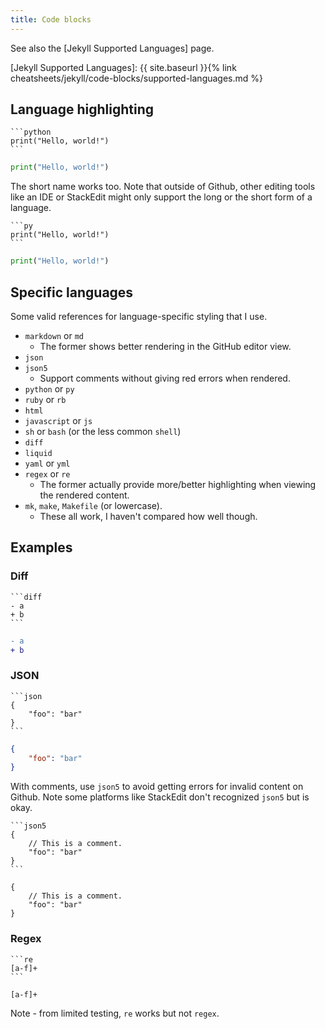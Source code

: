 ```yaml
---
title: Code blocks
---
```


See also the [Jekyll Supported Languages] page.

[Jekyll Supported Languages]: {{ site.baseurl }}{% link cheatsheets/jekyll/code-blocks/supported-languages.md %}

## Language highlighting

	```python
	print("Hello, world!")
	```

```python
print("Hello, world!")
```

The short name works too. Note that outside of Github, other editing tools like an IDE or StackEdit might only support the long or the short form of a language.

	```py
	print("Hello, world!")
	```

```py
print("Hello, world!")
```

## Specific languages

Some valid references for language-specific styling that I use.

- `markdown` or `md`
	- The former shows better rendering in the GitHub editor view.
- `json`
- `json5`
	- Support comments without giving red errors when rendered.
- `python` or `py`
- `ruby` or `rb`
- `html`
- `javascript` or `js`
- `sh` or `bash` (or the less common `shell`)
- `diff`
- `liquid`
- `yaml` or `yml`
- `regex` or `re`
	- The former actually provide more/better highlighting when viewing the rendered content.
- `mk`, `make`, `Makefile` (or lowercase).
	- These all work, I haven't compared how well though.


## Examples

### Diff

	```diff
	- a
	+ b
	```

```diff
- a
+ b
```

### JSON

	```json
	{
	    "foo": "bar"
	}
	```

```json
{
    "foo": "bar"
}
```

With comments, use `json5` to avoid getting errors for invalid content on Github. Note some platforms like StackEdit don't recognized `json5` but is okay.

	```json5
	{
	    // This is a comment.
	    "foo": "bar"
	}
	```


```json5
{
    // This is a comment.
    "foo": "bar"
}
```

### Regex

	```re
	[a-f]+
	```

```re
[a-f]+
```

Note - from limited testing, `re` works but not `regex`.
